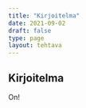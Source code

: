 ```yaml
---
title: "Kirjoitelma"
date: 2021-09-02
draft: false
type: page
layout: tehtava
---
```

## Kirjoitelma

On!
